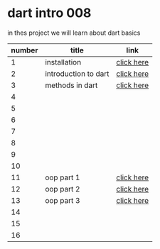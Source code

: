 # dart intro 008
 in thes project we will learn about dart basics
 
|  number |  title | link  |  
|---|---|---|
| 1 |  installation |[click here](./classes/class1.md)   |
| 2  | introduction to dart  |[click here](./classes/dart_intro.md)  | 
| 3  | methods in dart  |  [click here](./classes/dart_methods.md) |  
| 4  |   |   |   
| 5  |   |   |   
| 6  |   |   | 
| 7  |   |   | 
| 8  |   |   | 
| 9  |   |   | 
| 10 |   |   | 
| 11 |oop part 1|   [click here](./classes/oop1.md) | 
| 12 | oop part 2 |  [click here](./classes/oop2.md) | 
| 13 | oop part 3  |  [click here](./classes/oop3.md) | 
| 14 |   |   | 
| 15 |   |   | 
| 16 |   |   | 